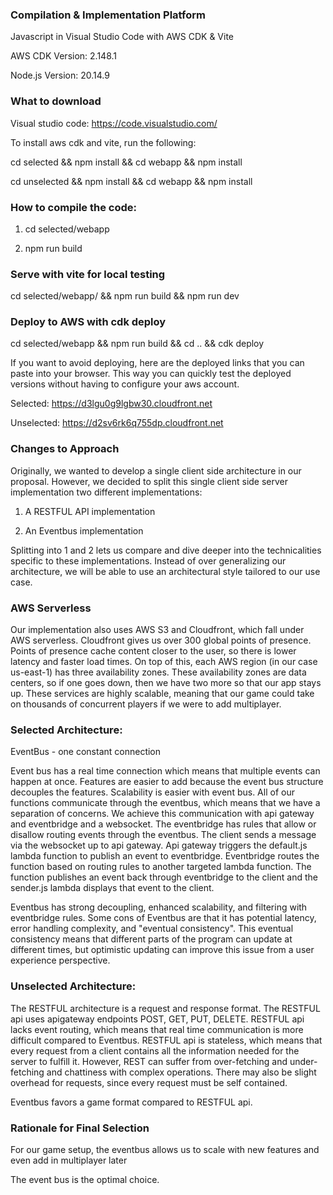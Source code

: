 ### Compilation & Implementation Platform

Javascript in Visual Studio Code with AWS CDK & Vite

AWS CDK Version: 2.148.1

Node.js Version: 20.14.9

### What to download

Visual studio code: https://code.visualstudio.com/

To install aws cdk and vite, run the following:

cd selected && npm install && cd webapp && npm install

cd unselected && npm install && cd webapp && npm install

### How to compile the code:

1. cd selected/webapp

2. npm run build

### Serve with vite for local testing

cd selected/webapp/ && npm run build && npm run dev

### Deploy to AWS with cdk deploy

cd selected/webapp && npm run build && cd .. && cdk deploy

If you want to avoid deploying, here are the deployed links that you can paste into your browser. This way you can quickly test the deployed versions without having to configure your aws account.

Selected: https://d3lgu0g9lgbw30.cloudfront.net

Unselected: https://d2sv6rk6q755dp.cloudfront.net

### Changes to Approach

Originally, we wanted to develop a single client side architecture in our proposal. However, we decided to split this single client side server implementation two different implementations:

1. A RESTFUL API implementation

2. An Eventbus implementation

Splitting into 1 and 2 lets us compare and dive deeper into the technicalities specific to these implementations.
Instead of over generalizing our architecture, we will be able to use an architectural style tailored to our use case.

### AWS Serverless

Our implementation also uses AWS S3 and Cloudfront, which fall under AWS serverless. Cloudfront gives us over 300 global points of presence. Points of presence cache content closer to the user, so there is lower latency and faster load times. On top of this, each AWS region (in our case us-east-1) has three availability zones. These availability zones are data centers, so if one goes down, then we have two more so that our app stays up. These services are highly scalable, meaning that our game could take on thousands of concurrent players if we were to add multiplayer.

### Selected Architecture:

EventBus - one constant connection

Event bus has a real time connection which means that multiple events can happen at once. Features are easier to add because the event bus structure decouples the features. Scalability is easier with event bus. All of our functions communicate through the eventbus, which means that we have a separation of concerns. We achieve this communication with api gateway and eventbridge and a websocket. The eventbridge has rules that allow or disallow routing events through the eventbus. The client sends a message via the websocket up to api gateway. Api gateway triggers the default.js lambda function to publish an event to eventbridge. Eventbridge routes the function based on routing rules to another targeted lambda function. The function publishes an event back through eventbridge to the client and the sender.js lambda displays that event to the client.

Eventbus has strong decoupling, enhanced scalability, and filtering with eventbridge rules. Some cons of Eventbus are that it has potential latency, error handling complexity, and "eventual consistency". This eventual consistency means that different parts of the program can update at different times, but optimistic updating can improve this issue from a user experience perspective.

### Unselected Architecture:

The RESTFUL architecture is a request and response format. The RESTFUL api uses apigateway endpoints POST, GET, PUT, DELETE. RESTFUL api lacks event routing, which means that real time communication is more difficult compared to Eventbus. RESTFUL api is stateless, which means that every request from a client contains all the information needed for the server to fulfill it. However, REST can suffer from over-fetching and under-fetching and chattiness with complex operations. There may also be slight overhead for requests, since every request must be self contained.

Eventbus favors a game format compared to RESTFUL api.

### Rationale for Final Selection

For our game setup, the eventbus allows us to scale with new features and even add in multiplayer later

The event bus is the optimal choice.
